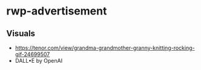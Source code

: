 # rwp-advertisement

## Visuals
* https://tenor.com/view/grandma-grandmother-granny-knitting-rocking-gif-24699507
* DALL•E by OpenAI